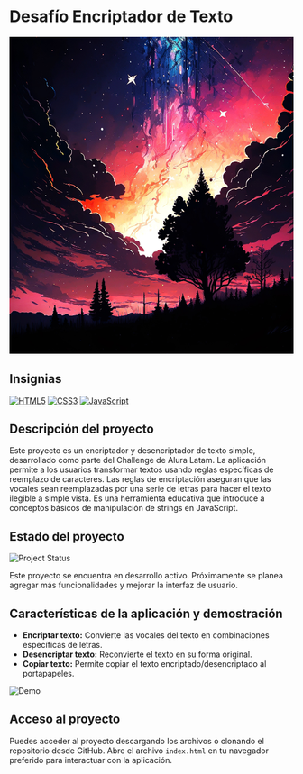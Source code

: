 # Desafío Encriptador de Texto

![Portada](imagenes/bookcover-7828501.jpg)

## Insignias
[![HTML5](https://img.shields.io/badge/HTML5-%23E34F26.svg?style=for-the-badge&logo=html5&logoColor=white)](https://developer.mozilla.org/es/docs/Web/HTML)
[![CSS3](https://img.shields.io/badge/CSS3-%231572B6.svg?style=for-the-badge&logo=css3&logoColor=white)](https://developer.mozilla.org/es/docs/Web/CSS)
[![JavaScript](https://img.shields.io/badge/JavaScript-%23F7DF1E.svg?style=for-the-badge&logo=javascript&logoColor=black)](https://developer.mozilla.org/es/docs/Web/JavaScript)

## Descripción del proyecto
Este proyecto es un encriptador y desencriptador de texto simple, desarrollado como parte del Challenge de Alura Latam. La aplicación permite a los usuarios transformar textos usando reglas específicas de reemplazo de caracteres. Las reglas de encriptación aseguran que las vocales sean reemplazadas por una serie de letras para hacer el texto ilegible a simple vista. Es una herramienta educativa que introduce a conceptos básicos de manipulación de strings en JavaScript.

## Estado del proyecto
![Project Status](https://img.shields.io/badge/Estado-En%20desarrollo-yellow)

Este proyecto se encuentra en desarrollo activo. Próximamente se planea agregar más funcionalidades y mejorar la interfaz de usuario.

## Características de la aplicación y demostración
- **Encriptar texto:** Convierte las vocales del texto en combinaciones específicas de letras.
- **Desencriptar texto:** Reconvierte el texto en su forma original.
- **Copiar texto:** Permite copiar el texto encriptado/desencriptado al portapapeles.

![Demo](imagenes/demo.gif)

## Acceso al proyecto
Puedes acceder al proyecto descargando los archivos o clonando el repositorio desde GitHub. Abre el archivo `index.html` en tu navegador preferido para interactuar con la aplicación.

